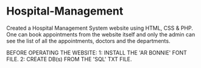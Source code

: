 # Hospital-Management
Created a Hospital Management System website using HTML, CSS &amp; PHP. One can book appointments from the website itself and only the admin can see the list of all the appointments, doctors and the departments.

BEFORE OPERATING THE WEBSITE:
	1: INSTALL THE 'AR BONNIE' FONT FILE.
	2: CREATE DB(s) FROM THE 'SQL' TXT FILE.
